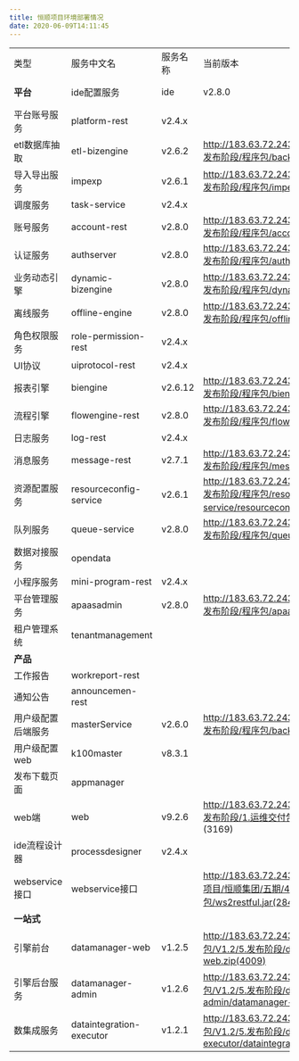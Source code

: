 ```yaml
---
title: 恒顺项目环境部署情况
date: 2020-06-09T14:11:45
---
```


|||||||
|---|---|---|---|---|---|
|类型|服务中文名|服务名称|当前版本|对应版本包下载|备注|
|**平台**|ide配置服务|ide|v2.8.0|http://183.63.72.243:48080/svn/doc/aPaaS/V2.8/5.发布阶段/程序包/ideserv.zip(2389)||
|平台账号服务|platform-rest|v2.4.x|||
|etl数据库抽取|etl-bizengine|v2.6.2|http://183.63.72.243:48080/svn/doc/aPaaS/V2.6/5.发布阶段/程序包/backend/backend.zip(2143)||
|导入导出服务|impexp|v2.6.1|http://183.63.72.243:48080/svn/doc/aPaaS/V2.6/5.发布阶段/程序包/impexp/impexp.zip(2143)||
|调度服务|task-service|v2.4.x|||
|账号服务|account-rest|v2.8.0|http://183.63.72.243:48080/svn/doc/aPaaS/V2.8/5.发布阶段/程序包/accountserv.zip(2388)||
|认证服务|authserver|v2.8.0|http://183.63.72.243:48080/svn/doc/aPaaS/V2.8/5.发布阶段/程序包/authservice.zip(2390)||
|业务动态引擎|dynamic-bizengine|v2.8.0|http://183.63.72.243:48080/svn/doc/aPaaS/V2.9/5.发布阶段/程序包/dynamic-bizengine.zip （2605）|上线日期：2020.7.16|
|离线服务|offline-engine|v2.8.0|http://183.63.72.243:48080/svn/doc/aPaaS/V2.8/5.发布阶段/程序包/offline-engine.zip(2390)||
|角色权限服务|role-permission-rest|v2.4.x|||
|UI协议|uiprotocol-rest|v2.4.x|||
|报表引擎|biengine|v2.6.12|http://183.63.72.243:48080/svn/doc/aPaaS/V2.9/5.发布阶段/程序包/biengine.zip (2916)||
|流程引擎|flowengine-rest|v2.8.0|http://183.63.72.243:48080/svn/doc/aPaaS/V2.8/5.发布阶段/程序包/flowengine-rest.zip(2390)||
|日志服务|log-rest|v2.4.x|||
|消息服务|message-rest|v2.7.1|http://183.63.72.243:48080/svn/doc/aPaaS/v2.7/5.发布阶段/程序包/message-rest.zip(2205)||
|资源配置服务|resourceconfig-service|v2.6.1|http://183.63.72.243:48080/svn/doc/aPaaS/V2.6/5.发布阶段/程序包/resourceconfig-service/resourceconfig-service.zip（2143）||
|队列服务|queue-service|v2.8.0|http://183.63.72.243:48080/svn/doc/aPaaS/V2.8/5.发布阶段/程序包/queueserv.zip(2390)||
|数据对接服务|opendata||||
|小程序服务|mini-program-rest|v2.4.x|||
|平台管理服务|apaasadmin|v2.8.0|http://183.63.72.243:48080/svn/doc/aPaaS/V2.8/5.发布阶段/程序包/apaasadmin.zip(2390)||
|租户管理系统|tenantmanagement||||
|**产品**|
|工作报告|workreport-rest||||
|通知公告|announcemen-rest||||
|用户级配置后端服务|masterService|v2.6.0|http://183.63.72.243:48080/svn/doc/aPaaS/V2.6/5.发布阶段/程序包/backend/backend.zip(2143)||
|用户级配置web|k100master|v8.3.1|||
|发布下载页面|appmanager||||
|web端|web|v9.2.6|http://183.63.72.243:48080/svn/doc/xtionkx/V9.2/5.发布阶段/1.运维交付包/产品部署包/web/V9.2.6.zip (3169)|上线时间：2020.12.24|
|ide流程设计器|processdesigner|v2.4.x|||
|webservice接口|webservice接口||http://183.63.72.243:48080/svn/xxproject/1.华东区项目/恒顺集团/五期/4-系统上线/部署包/ws2restful.jar(2845)|上线时间：2021.3.21|
|**一站式**|
|引擎前台|datamanager-web|v1.2.5|http://183.63.72.243:48080/svn/doc/BI/程序包/V1.2/5.发布阶段/datamanger-web/datamanager-web.zip(4009)|上线时间：2021.10.22|
|引擎后台服务|datamanager-admin|v1.2.6|http://183.63.72.243:48080/svn/doc/BI/程序包/V1.2/5.发布阶段/datamanager-admin/datamanager-admin.zip(4005)|上线时间：2021.10.22|
|数集成服务|dataintegration-executor|v1.2.1|http://183.63.72.243:48080/svn/doc/BI/程序包/V1.2/5.发布阶段/dataintegration-executor/dataintegration-executor.zip(4007)|上线时间：2021.10.22|